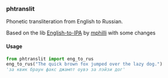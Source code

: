 ### phtranslit

Phonetic transliteration from English to Russian.

Based on the lib [English-to-IPA](https://github.com/mphilli/English-to-IPA) by [mphilli](https://github.com/mphilli) with some changes

#### Usage

```Python
from phtranslit import eng_to_rus
eng_to_rus("The quick brown fox jumped over the lazy dog.")
'за квик браун факс джампт оувэ за лэйзи дог'
```

